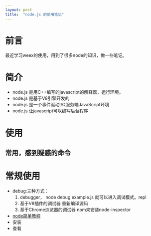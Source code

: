 ```yaml
---
layout: post
title:  "node.js 的使用笔记"
---
```

# 前言

最近学习weex的使用，用到了很多node的知识，做一些笔记。

# 简介
* node.js 是用C++编写的javascript的解释器，运行环境。
* node.js 是基于V8引擎开发的
* node.js 是一个事件驱动I/O服务端JavaScript环境
* node.js 让javascript可以编写后台程序

# 使用
## 常用，感到疑惑的命令

# 常规使用
* debug:三种方式：
  1. debugger， node debug example.js 就可以进入调试模式。repl
  2. 基于V8插件的调试器 重新编译源码
  3. 基于Chrome浏览器的调试器 npm来安装node-inspector
* [node简单教程](http://www.runoob.com/nodejs/nodejs-tutorial.html)
* 安装
* 查看


